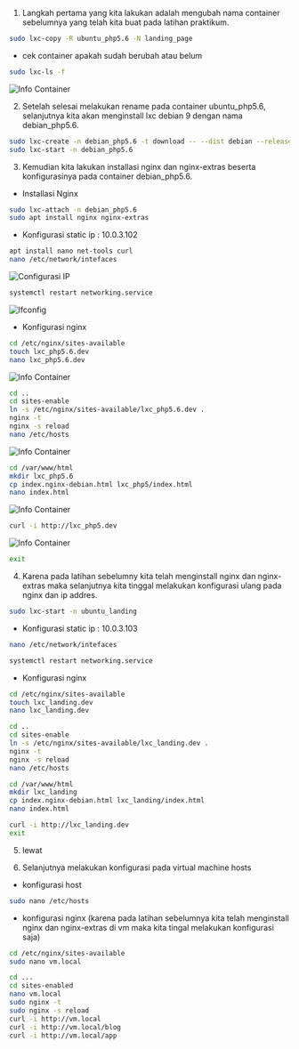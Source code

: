 1. Langkah pertama yang kita lakukan adalah mengubah nama container sebelumnya yang telah kita buat pada latihan praktikum.  
```bash
sudo lxc-copy -R ubuntu_php5.6 -N landing_page
```
  - cek container apakah sudah berubah atau belum
  ```bash
  sudo lxc-ls -f
  ```
  ![Info Container](/assets/praktikum1/p1.png)
  
2. Setelah selesai melakukan rename pada container ubuntu_php5.6, selanjutnya kita akan menginstall lxc debian 9 dengan nama debian_php5.6. 
```bash
sudo lxc-create -n debian_php5.6 -t download -- --dist debian --release stretch --arch amd64 --force-cache --no-validate --server images.linuxcontainers.org
sudo lxc-start -n debian_php5.6
```

3. Kemudian kita lakukan installasi nginx dan nginx-extras beserta konfigurasinya pada container debian_php5.6.

  - Installasi Nginx
```bash
sudo lxc-attach -n debian_php5.6
sudo apt install nginx nginx-extras
```

  - Konfigurasi static ip : 10.0.3.102
```bash
apt install nano net-tools curl
nano /etc/network/intefaces
```
![Configurasi IP](/assets/praktikum1/p2.png)
```bash
systemctl restart networking.service
```
![Ifconfig](/assets/praktikum1/p3.png)
  - Konfigurasi nginx
```bash
cd /etc/nginx/sites-available
touch lxc_php5.6.dev
nano lxc_php5.6.dev
```
![Info Container](/assets/praktikum1/p4.png)
```bash
cd ..
cd sites-enable
ln -s /etc/nginx/sites-available/lxc_php5.6.dev .
nginx -t
nginx -s reload
nano /etc/hosts
```
![Info Container](/assets/praktikum1/p5.png)
```bash
cd /var/www/html
mkdir lxc_php5.6
cp index.nginx-debian.html lxc_php5/index.html
nano index.html
```
![Info Container](/assets/praktikum1/p6.png)
```bash
curl -i http://lxc_php5.dev 
```
![Info Container](/assets/praktikum1/p7.png)
```bash
exit
```
4. Karena pada latihan sebelumny kita telah menginstall nginx dan nginx-extras maka selanjutnya kita tinggal melakukan konfigurasi ulang pada nginx dan ip addres.
```bash
sudo lxc-start -n ubuntu_landing
```

  - Konfigurasi static ip : 10.0.3.103
```bash
nano /etc/network/intefaces
```

```bash
systemctl restart networking.service
```

  - Konfigurasi nginx
```bash
cd /etc/nginx/sites-available
touch lxc_landing.dev
nano lxc_landing.dev
```

```bash
cd ..
cd sites-enable
ln -s /etc/nginx/sites-available/lxc_landing.dev .
nginx -t
nginx -s reload
nano /etc/hosts
```

```bash
cd /var/www/html
mkdir lxc_landing
cp index.nginx-debian.html lxc_landing/index.html
nano index.html
```

```bash
curl -i http://lxc_landing.dev 
exit
```

5. lewat

6. Selanjutnya melakukan konfigurasi pada virtual machine hosts
  - konfigurasi host
```bash
sudo nano /etc/hosts
```
  - konfigurasi nginx (karena pada latihan sebelumnya kita telah menginstall nginx dan nginx-extras di vm maka kita tingal melakukan konfigurasi saja)
```bash
cd /etc/nginx/sites-available
sudo nano vm.local
```
```bash
cd ...
cd sites-enabled
nano vm.local 
sudo nginx -t
sudo nginx -s reload
curl -i http://vm.local
curl -i http://vm.local/blog
curl -i http://vm.local/app

```

